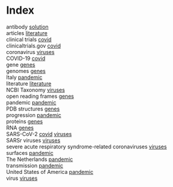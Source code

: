 # Index


antibody [solution](solution.i.md#tp1)<br />
articles [literature](literature.i.md#tp1)<br />
clinical trials [covid](covid.i.md#tp3)<br />
clinicaltrials.gov [covid](covid.i.md#tp4)<br />
coronavirus [viruses](viruses.i.md#tp5)<br />
COVID-19 [covid](covid.i.md#tp1)<br />
gene [genes](genes.i.md#tp4)<br />
genomes [genes](genes.i.md#tp1)<br />
Italy [pandemic](pandemic.i.md#tp6)<br />
literature [literature](literature.i.md#tp2)<br />
NCBI Taxonomy [viruses](viruses.i.md#tp6)<br />
open reading frames [genes](genes.i.md#tp3)<br />
pandemic [pandemic](pandemic.i.md#tp1)<br />
PDB structures [genes](genes.i.md#tp6)<br />
progression [pandemic](pandemic.i.md#tp4)<br />
proteins [genes](genes.i.md#tp5)<br />
RNA [genes](genes.i.md#tp2)<br />
SARS-CoV-2 [covid](covid.i.md#tp2) [viruses](viruses.i.md#tp3)<br />
SARSr viruses [viruses](viruses.i.md#tp2)<br />
severe acute respiratory syndrome-related coronaviruses [viruses](viruses.i.md#tp1)<br />
surfaces [pandemic](pandemic.i.md#tp3)<br />
The Netherlands [pandemic](pandemic.i.md#tp5)<br />
transmission [pandemic](pandemic.i.md#tp2)<br />
United States of America [pandemic](pandemic.i.md#tp7)<br />
virus [viruses](viruses.i.md#tp4)